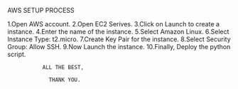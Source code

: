 AWS SETUP PROCESS

1.Open AWS account.
2.Open EC2 Serives.
3.Click on Launch to create a instance.
4.Enter the name of the instance.
5.Select Amazon Linux.
6.Select Instance Type: t2.micro.
7.Create Key Pair for the instance.
8.Select Security Group: Allow SSH.
9.Now Launch the instance.
10.Finally, Deploy the python script.


               ALL THE BEST,

                 THANK YOU.     
 